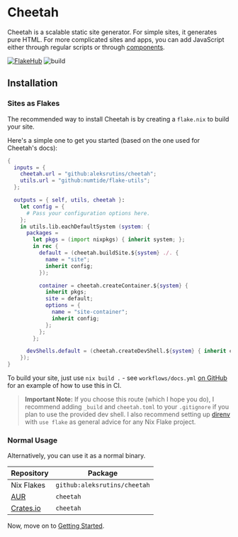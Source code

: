 <extends template="layouts/index.html" pagetitle="Home"></extends>

# Cheetah
Cheetah is a scalable static site generator. For simple sites, it generates pure HTML. For more complicated sites and apps, you can add JavaScript either through regular scripts or through [components](components.html).

[![FlakeHub](https://img.shields.io/endpoint?url=https://flakehub.com/f/aleksrutins/cheetah/badge)](https://flakehub.com/flake/aleksrutins/cheetah)
![build](https://github.com/aleksrutins/cheetah/actions/workflows/build_nix.yml/badge.svg)


## Installation

### Sites as Flakes
The recommended way to install Cheetah is by creating a `flake.nix` to build your site.

Here's a simple one to get you started (based on the one used for Cheetah's docs):

```nix
{
  inputs = {
    cheetah.url = "github:aleksrutins/cheetah";
    utils.url = "github:numtide/flake-utils";
  };

  outputs = { self, utils, cheetah }:
    let config = {
      # Pass your configuration options here.
    };
    in utils.lib.eachDefaultSystem (system: {
      packages =
        let pkgs = (import nixpkgs) { inherit system; };
        in rec {
          default = (cheetah.buildSite.${system} ./. {
            name = "site";
            inherit config;
          });

          container = cheetah.createContainer.${system} {
            inherit pkgs;
            site = default;
            options = {
              name = "site-container";
              inherit config;
            };
          };
        };

      devShells.default = (cheetah.createDevShell.${system} { inherit config; });
    });
}

```

To build your site, just use `nix build .` - see `workflows/docs.yml` [on GitHub](https://github.com/aleksrutins/cheetah) for an example of how to use this in CI.

> **Important Note:** If you choose this route (which I hope you do), I recommend adding `_build` and `cheetah.toml` to your `.gitignore` if you plan to use the provided dev shell. I also recommend setting up [direnv](https://direnv.net/) with `use flake` as general advice for any Nix Flake project.

### Normal Usage
Alternatively, you can use it as a normal binary.

| Repository | Package |
|------------|---------|
| Nix Flakes | `github:aleksrutins/cheetah` |
| [AUR](https://aur.archlinux.org/packages/cheetah) | `cheetah` |
| [Crates.io](https://crates.io/crates/cheetah) | `cheetah` |

Now, move on to [Getting Started](/getting-started.html).
